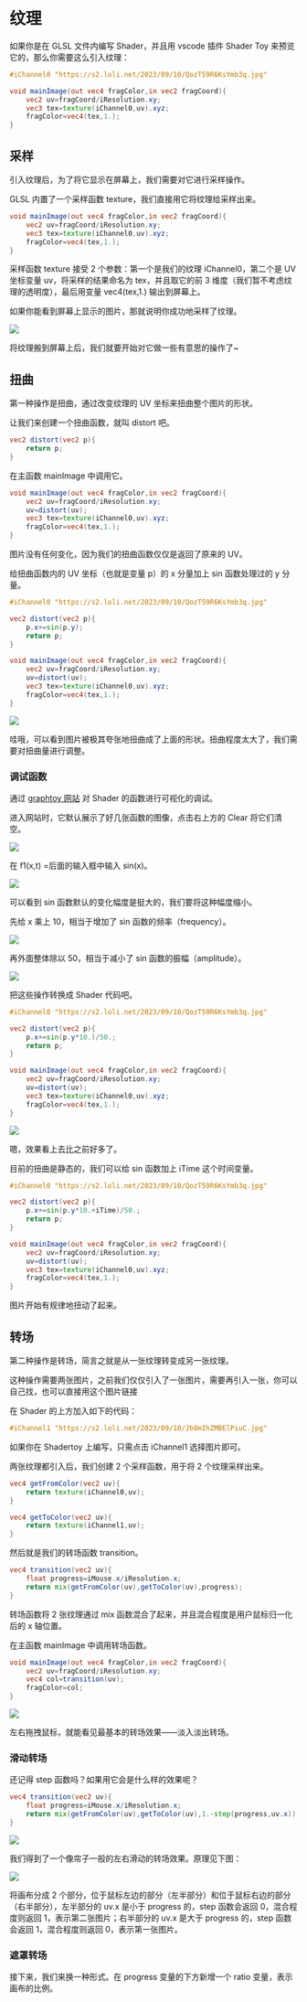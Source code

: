 # 纹理

如果你是在 GLSL 文件内编写 Shader，并且用 vscode 插件 Shader Toy 来预览它的，那么你需要这么引入纹理：

```glsl
#iChannel0 "https://s2.loli.net/2023/09/10/QozT59R6KsYmb3q.jpg"

void mainImage(out vec4 fragColor,in vec2 fragCoord){
    vec2 uv=fragCoord/iResolution.xy;
    vec3 tex=texture(iChannel0,uv).xyz;
    fragColor=vec4(tex,1.);
}
```

## 采样

引入纹理后，为了将它显示在屏幕上，我们需要对它进行采样操作。

GLSL 内置了一个采样函数 texture，我们直接用它将纹理给采样出来。

```glsl
void mainImage(out vec4 fragColor,in vec2 fragCoord){
    vec2 uv=fragCoord/iResolution.xy;
    vec3 tex=texture(iChannel0,uv).xyz;
    fragColor=vec4(tex,1.);
}
```

采样函数 texture 接受 2 个参数：第一个是我们的纹理 iChannel0，第二个是 UV 坐标变量 uv，将采样的结果命名为 tex，并且取它的前 3 维度（我们暂不考虑纹理的透明度），最后用变量 vec4(tex,1.) 输出到屏幕上。

如果你能看到屏幕上显示的图片，那就说明你成功地采样了纹理。

![](../assets/image/texture-demo.jpg)

将纹理搬到屏幕上后，我们就要开始对它做一些有意思的操作了~

## 扭曲

第一种操作是扭曲，通过改变纹理的 UV 坐标来扭曲整个图片的形状。

让我们来创建一个扭曲函数，就叫 distort 吧。

```glsl
vec2 distort(vec2 p){
    return p;
}

```

在主函数 mainImage 中调用它。

```glsl
void mainImage(out vec4 fragColor,in vec2 fragCoord){
    vec2 uv=fragCoord/iResolution.xy;
    uv=distort(uv);
    vec3 tex=texture(iChannel0,uv).xyz;
    fragColor=vec4(tex,1.);
}
```

图片没有任何变化，因为我们的扭曲函数仅仅是返回了原来的 UV。

给扭曲函数内的 UV 坐标（也就是变量 p）的 x 分量加上 sin 函数处理过的 y 分量。

```glsl
#iChannel0 "https://s2.loli.net/2023/09/10/QozT59R6KsYmb3q.jpg"

vec2 distort(vec2 p){
    p.x+=sin(p.y);
    return p;
}

void mainImage(out vec4 fragColor,in vec2 fragCoord){
    vec2 uv=fragCoord/iResolution.xy;
    uv=distort(uv);
    vec3 tex=texture(iChannel0,uv).xyz;
    fragColor=vec4(tex,1.);
}
```

![](../assets/image/texture-wrap.jpg)

哇哦，可以看到图片被极其夸张地扭曲成了上面的形状。扭曲程度太大了，我们需要对扭曲量进行调整。

### 调试函数

通过 [graphtoy 网站](https://graphtoy.com/) 对 Shader 的函数进行可视化的调试。

进入网站时，它默认展示了好几张函数的图像，点击右上方的 Clear 将它们清空。

![](../assets/image/texture-graphtoy.jpg)

在 f1(x,t) =后面的输入框中输入 sin(x)。

![](../assets/image/texture-sin.jpg)

可以看到 sin 函数默认的变化幅度是挺大的，我们要将这种幅度缩小。

先给 x 乘上 10，相当于增加了 sin 函数的频率（frequency）。

![](../assets/image/texture-sin10x.jpg)

再外面整体除以 50，相当于减小了 sin 函数的振幅（amplitude）。

![](../assets/image/texture-sin10x:50.jpg)

把这些操作转换成 Shader 代码吧。

```glsl
#iChannel0 "https://s2.loli.net/2023/09/10/QozT59R6KsYmb3q.jpg"

vec2 distort(vec2 p){
    p.x+=sin(p.y*10.)/50.;
    return p;
}

void mainImage(out vec4 fragColor,in vec2 fragCoord){
    vec2 uv=fragCoord/iResolution.xy;
    uv=distort(uv);
    vec3 tex=texture(iChannel0,uv).xyz;
    fragColor=vec4(tex,1.);
}
```

![](../assets/image/texture-warpsinx.jpg)

嗯，效果看上去比之前好多了。

目前的扭曲是静态的，我们可以给 sin 函数加上 iTime 这个时间变量。

```glsl
#iChannel0 "https://s2.loli.net/2023/09/10/QozT59R6KsYmb3q.jpg"

vec2 distort(vec2 p){
    p.x+=sin(p.y*10.+iTime)/50.;
    return p;
}

void mainImage(out vec4 fragColor,in vec2 fragCoord){
    vec2 uv=fragCoord/iResolution.xy;
    uv=distort(uv);
    vec3 tex=texture(iChannel0,uv).xyz;
    fragColor=vec4(tex,1.);
}
```

图片开始有规律地扭动了起来。

## 转场

第二种操作是转场，简言之就是从一张纹理转变成另一张纹理。

这种操作需要两张图片，之前我们仅仅引入了一张图片，需要再引入一张，你可以自己找，也可以直接用这个图片链接

在 Shader 的上方加入如下的代码：

```glsl
#iChannel1 "https://s2.loli.net/2023/09/10/Jb8mIhZMBElPiuC.jpg"
```

如果你在 Shadertoy 上编写，只需点击 iChannel1 选择图片即可。

两张纹理都引入后，我们创建 2 个采样函数，用于将 2 个纹理采样出来。

```glsl
vec4 getFromColor(vec2 uv){
    return texture(iChannel0,uv);
}

vec4 getToColor(vec2 uv){
    return texture(iChannel1,uv);
}
```

然后就是我们的转场函数 transition。

```glsl
vec4 transition(vec2 uv){
    float progress=iMouse.x/iResolution.x;
    return mix(getFromColor(uv),getToColor(uv),progress);
}
```

转场函数将 2 张纹理通过 mix 函数混合了起来，并且混合程度是用户鼠标归一化后的 x 轴位置。

在主函数 mainImage 中调用转场函数。

```glsl
void mainImage(out vec4 fragColor,in vec2 fragCoord){
    vec2 uv=fragCoord/iResolution.xy;
    vec4 col=transition(uv);
    fragColor=col;
}
```

![](../assets/image/texture-zhuan.webp)

左右拖拽鼠标，就能看见最基本的转场效果——淡入淡出转场。

### 滑动转场

还记得 step 函数吗？如果用它会是什么样的效果呢？

```glsl
vec4 transition(vec2 uv){
    float progress=iMouse.x/iResolution.x;
    return mix(getFromColor(uv),getToColor(uv),1.-step(progress,uv.x));
}
```

![](../assets/image/texture-slider.webp)

我们得到了一个像帘子一般的左右滑动的转场效果。原理见下图：

![](../assets/image/texture-progress.webp)

将画布分成 2 个部分，位于鼠标左边的部分（左半部分）和位于鼠标右边的部分（右半部分），左半部分的 uv.x 是小于 progress 的，step 函数会返回 0，混合程度则返回 1，表示第二张图片；右半部分的 uv.x 是大于 progress 的，step 函数会返回 1，混合程度则返回 0，表示第一张图片。

### 遮罩转场

接下来，我们来换一种形式。在 progress 变量的下方新增一个 ratio 变量，表示画布的比例。
